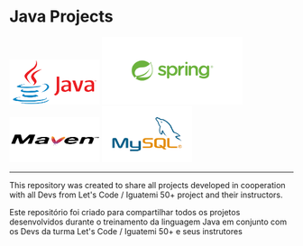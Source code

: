 
# Java Projects

<img src="img/java.png" width=160 height=80 alt ="Java">
<img src="img/spring.png" width=250 height=120 alt="Spring">
<img src="img/maven.png" width=160 height=80 alt="Maven">
<img src="img/mysql.png" width=160 height=100 alt="MySQL">



<hr>
<p>This repository was created to share all projects developed in cooperation with all Devs from Let's Code / Iguatemi 50+ project and their instructors.</p>

<p>Este repositório foi criado para compartilhar todos os projetos desenvolvidos durante o treinamento da linguagem  Java em conjunto com os Devs da turma Let's Code / Iguatemi 50+ e seus instrutores</p>
